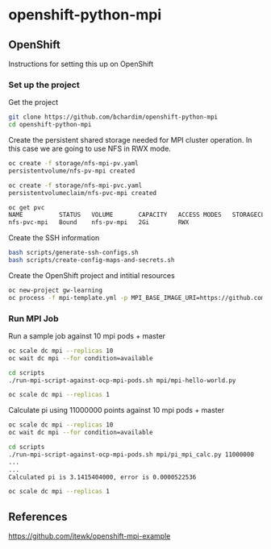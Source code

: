 # openshift-python-mpi

## OpenShift
Instructions for setting this up on OpenShift

### Set up the project

Get the project
```bash
git clone https://github.com/bchardim/openshift-python-mpi
cd openshift-python-mpi
```

Create the persistent shared storage needed for MPI cluster operation. In this case we are going to use NFS in RWX mode.
```bash
oc create -f storage/nfs-mpi-pv.yaml
persistentvolume/nfs-pv-mpi created

oc create -f storage/nfs-mpi-pvc.yaml
persistentvolumeclaim/nfs-pvc-mpi created

oc get pvc
NAME          STATUS   VOLUME       CAPACITY   ACCESS MODES   STORAGECLASS   AGE
nfs-pvc-mpi   Bound    nfs-pv-mpi   2Gi        RWX                           3s
```

Create the SSH information
```bash
bash scripts/generate-ssh-configs.sh
bash scripts/create-config-maps-and-secrets.sh
```
Create the OpenShift project and intitial resources
```bash
oc new-project gw-learning
oc process -f mpi-template.yml -p MPI_BASE_IMAGE_URI=https://github.com/bchardim/openshift-python-mpi | oc create -f -
```

### Run MPI Job

Run a sample job against 10 mpi pods + master
```bash
oc scale dc mpi --replicas 10
oc wait dc mpi --for condition=available

cd scripts
./run-mpi-script-against-ocp-mpi-pods.sh mpi/mpi-hello-world.py

oc scale dc mpi --replicas 1
```

Calculate pi using 11000000 points against 10 mpi pods + master
```bash
oc scale dc mpi --replicas 10
oc wait dc mpi --for condition=available

cd scripts
./run-mpi-script-against-ocp-mpi-pods.sh mpi/pi_mpi_calc.py 11000000
...
...
Calculated pi is 3.1415404000, error is 0.0000522536

oc scale dc mpi --replicas 1
```



## References
https://github.com/itewk/openshift-mpi-example


